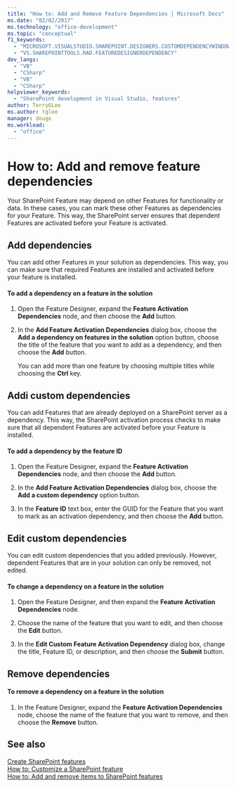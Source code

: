 ```yaml
---
title: "How to: Add and Remove Feature Dependencies | Microsoft Docs"
ms.date: "02/02/2017"
ms.technology: "office-development"
ms.topic: "conceptual"
f1_keywords: 
  - "MICROSOFT.VISUALSTUDIO.SHAREPOINT.DESIGNERS.CUSTOMDEPENDENCYWINDOW"
  - "VS.SHAREPOINTTOOLS.RAD.FEATUREDESIGNERDEPENDENCY"
dev_langs: 
  - "VB"
  - "CSharp"
  - "VB"
  - "CSharp"
helpviewer_keywords: 
  - "SharePoint development in Visual Studio, features"
author: TerryGLee
ms.author: tglee
manager: douge
ms.workload: 
  - "office"
---
```

# How to: Add and remove feature dependencies
  Your SharePoint Feature may depend on other Features for functionality or data. In these cases, you can mark these other Features as dependencies for your Feature. This way, the SharePoint server ensures that dependent Features are activated before your Feature is activated.  
  
## Add dependencies  
 You can add other Features in your solution as dependencies. This way, you can make sure that required Features are installed and activated before your feature is installed.  
  
#### To add a dependency on a feature in the solution
  
1.  Open the Feature Designer, expand the **Feature Activation Dependencies** node, and then choose the **Add** button.  
  
2.  In the **Add Feature Activation Dependencies** dialog box, choose the **Add a dependency on features in the solution** option button, choose the title of the feature that you want to add as a dependency, and then choose the **Add** button.  
  
     You can add more than one feature by choosing multiple titles while choosing the **Ctrl** key.  
  
## Addi custom dependencies  
 You can add Features that are already deployed on a SharePoint server as a dependency. This way, the SharePoint activation process checks to make sure that all dependent Features are activated before your Feature is installed.  
  
#### To add a dependency by the feature ID
  
1.  Open the Feature Designer, expand the **Feature Activation Dependencies** node, and then choose the **Add** button.  
  
2.  In the **Add Feature Activation Dependencies** dialog box, choose the **Add a custom dependency** option button.  
  
3.  In the **Feature ID** text box, enter the GUID for the Feature that you want to mark as an activation dependency, and then choose the **Add** button.  
  
## Edit custom dependencies  
 You can edit custom dependencies that you added previously. However, dependent Features that are in your solution can only be removed, not edited.  
  
#### To change a dependency on a feature in the solution
  
1.  Open the Feature Designer, and then expand the **Feature Activation Dependencies** node.  
  
2.  Choose the name of the feature that you want to edit, and then choose the **Edit** button.  
  
3.  In the **Edit Custom Feature Activation Dependency** dialog box, change the title, Feature ID, or description, and then choose the **Submit** button.  
  
## Remove dependencies  
  
#### To remove a dependency on a feature in the solution
  
1.  In the Feature Designer, expand the **Feature Activation Dependencies** node, choose the name of the feature that you want to remove, and then choose the **Remove** button.  
  
## See also
 [Create SharePoint features](../sharepoint/creating-sharepoint-features.md)   
 [How to: Customize a SharePoint feature](../sharepoint/how-to-customize-a-sharepoint-feature.md)   
 [How to: Add and remove items to SharePoint features](../sharepoint/how-to-add-and-remove-items-to-sharepoint-features.md)  
